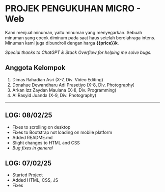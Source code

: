 # PROJEK PENGUKUHAN MICRO - Web

Kami menjual minuman, yaitu minuman yang menyegarkan. Sebuah minuman yang cocok diminum pada saat haus setelah berolahraga intens. Minuman kami juga dibundroll dengan harga **{{price}}k**.

*Special thanks to ChatGPT & Stack Overflow for helping me solve bugs.*

## Anggota Kelompok

1. Dimas Rahadian Asri (X-7, Div. Video Editing)
2. Donahue Dewandharu Adi Prasetiyo (X-8, Div. Photography)
3. Arkan Izz Zaydan Maulana (X-8, Div. Programming)
4. Al Rasyid Juanda (X-9, Div. Photography)

---

## LOG: 08/02/25

- Fixes to scrolling on desktop
- Fixes to Bootstrap not loading on mobile platform
- Added README.md
- Slight changes to HTML and CSS
- *Bug fixes in general*

## LOG: 07/02/25

- Started Project
- Added HTML, CSS, JS
- Fixes
